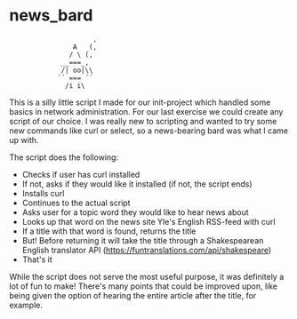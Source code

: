 # news_bard


                         ,
                    A   (,
                   / \ (,
                 __===_,
                 /| oo|\\
                ´´ === ´´
                  /i i\

This is a silly little script I made for our init-project which handled some basics in network administration. For our last exercise we could create any script of our choice. I was really new to scripting and wanted to try some new commands like curl or select, so a news-bearing bard was what I came up with.

The script does the following:
* Checks if user has curl installed
* If not, asks if they would like it installed (if not, the script ends)
* Installs curl
* Continues to the actual script
* Asks user for a topic word they would like to hear news about
* Looks up that word on the news site Yle's English RSS-feed with curl
* If a title with that word is found, returns the title
* But! Before returning it will take the title through a Shakespearean English translator API (https://funtranslations.com/api/shakespeare)
* That's it

While the script does not serve the most useful purpose, it was definitely a lot of fun to make! There's many points that could be improved upon, like being given the option of hearing the entire article after the title, for example.